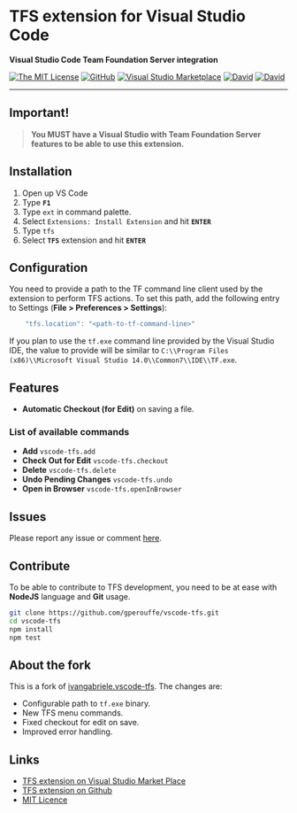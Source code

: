 # TFS extension for Visual Studio Code

**Visual Studio Code Team Foundation Server integration**

[![The MIT License](https://img.shields.io/badge/license-MIT-orange.svg?style=flat-square)](http://opensource.org/licenses/MIT)
[![GitHub](https://img.shields.io/github/release/gperouffe/vscode-tfs.svg?style=flat-square)](https://github.com/gperouffe/vscode-tfs/releases)
[![Visual Studio Marketplace](https://vsmarketplacebadge.apphb.com/installs-short/gperouffe.vscode-tfs.svg?style=flat-square)](https://marketplace.visualstudio.com/items?itemName=gperouffe.vscode-tfs)
[![David](https://img.shields.io/david/gperouffe/vscode-tfs.svg?style=flat-square)](https://david-dm.org/gperouffe/vscode-tfs?type=dev)
[![David](https://img.shields.io/david/dev/gperouffe/vscode-tfs.svg?style=flat-square)](https://david-dm.org/gperouffe/vscode-tfs?type=dev)

---

## Important!

> **You MUST have a Visual Studio with Team Foundation Server features to be able to use this extension.**

## Installation

1. Open up VS Code
2. Type **`F1`**
3. Type `ext` in command palette.
4. Select `Extensions: Install Extension` and hit **`ENTER`**
5. Type `tfs`
6. Select **`TFS`** extension and hit **`ENTER`**

## Configuration

You need to provide a path to the TF command line client used by the extension to perform TFS actions.
To set this path, add the following entry to Settings (**File > Preferences > Settings**):

```javascript
    "tfs.location": "<path-to-tf-command-line>"
```

If you plan to use the `tf.exe` command line provided by the Visual Studio IDE, the value to provide will be similar to `C:\\Program Files (x86)\\Microsoft Visual Studio 14.0\\Common7\\IDE\\TF.exe`.

## Features

- **Automatic Checkout (for Edit)** on saving a file.

### List of available commands

- **Add** `vscode-tfs.add`
- **Check Out for Edit** `vscode-tfs.checkout`
- **Delete** `vscode-tfs.delete`
- **Undo Pending Changes** `vscode-tfs.undo`
- **Open in Browser** `vscode-tfs.openInBrowser`

## Issues

Please report any issue or comment [here](https://github.com/gperouffe/vscode-tfs/issues).

## Contribute

To be able to contribute to TFS development, you need to be at ease with **NodeJS** language and **Git** usage.

```sh
git clone https://github.com/gperouffe/vscode-tfs.git
cd vscode-tfs
npm install
npm test
```

## About the fork

This is a fork of [ivangabriele.vscode-tfs](https://github.com/ivangabriele/vscode-tfs). The changes are:

- Configurable path to `tf.exe` binary.
- New TFS menu commands.
- Fixed checkout for edit on save.
- Improved error handling.

## Links

- [TFS extension on Visual Studio Market Place](https://marketplace.visualstudio.com/items/gperouffe.vscode-tfs)
- [TFS extension on Github](https://github.com/gperouffe/vscode-tfs)
- [MIT Licence](https://github.com/gperouffe/vscode-tfs/blob/master/LICENCE)
